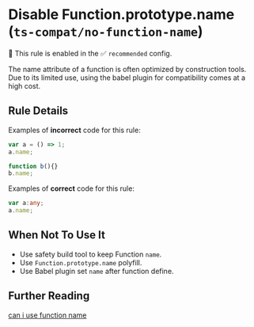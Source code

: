 # Disable Function.prototype.name (`ts-compat/no-function-name`)

💼 This rule is enabled in the ✅ `recommended` config.

<!-- end auto-generated rule header -->

The name attribute of a function is often optimized by construction tools. Due to its limited use, using the babel plugin for compatibility comes at a high cost.

## Rule Details

Examples of **incorrect** code for this rule:

```ts
var a = () => 1;
a.name;

function b(){}
b.name;
```

Examples of **correct** code for this rule:

```ts
var a:any;
a.name;
```

## When Not To Use It

* Use safety build tool to keep Function `name`.
* Use `Function.prototype.name` polyfill.
* Use Babel plugin set `name` after function define.

## Further Reading

[can i use function name](https://caniuse.com/mdn-javascript_builtins_function_name)
